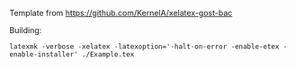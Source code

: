 Template from https://github.com/KernelA/xelatex-gost-bac

Building:

```
latexmk -verbose -xelatex -latexoption='-halt-on-error -enable-etex -enable-installer' ./Example.tex
```
